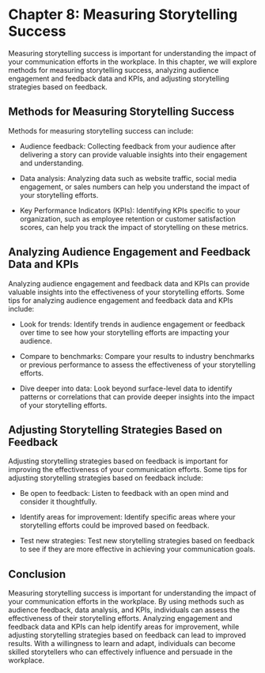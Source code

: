Chapter 8: Measuring Storytelling Success
=========================================

Measuring storytelling success is important for understanding the impact of your communication efforts in the workplace. In this chapter, we will explore methods for measuring storytelling success, analyzing audience engagement and feedback data and KPIs, and adjusting storytelling strategies based on feedback.

Methods for Measuring Storytelling Success
------------------------------------------

Methods for measuring storytelling success can include:

* Audience feedback: Collecting feedback from your audience after delivering a story can provide valuable insights into their engagement and understanding.

* Data analysis: Analyzing data such as website traffic, social media engagement, or sales numbers can help you understand the impact of your storytelling efforts.

* Key Performance Indicators (KPIs): Identifying KPIs specific to your organization, such as employee retention or customer satisfaction scores, can help you track the impact of storytelling on these metrics.

Analyzing Audience Engagement and Feedback Data and KPIs
--------------------------------------------------------

Analyzing audience engagement and feedback data and KPIs can provide valuable insights into the effectiveness of your storytelling efforts. Some tips for analyzing audience engagement and feedback data and KPIs include:

* Look for trends: Identify trends in audience engagement or feedback over time to see how your storytelling efforts are impacting your audience.

* Compare to benchmarks: Compare your results to industry benchmarks or previous performance to assess the effectiveness of your storytelling efforts.

* Dive deeper into data: Look beyond surface-level data to identify patterns or correlations that can provide deeper insights into the impact of your storytelling efforts.

Adjusting Storytelling Strategies Based on Feedback
---------------------------------------------------

Adjusting storytelling strategies based on feedback is important for improving the effectiveness of your communication efforts. Some tips for adjusting storytelling strategies based on feedback include:

* Be open to feedback: Listen to feedback with an open mind and consider it thoughtfully.

* Identify areas for improvement: Identify specific areas where your storytelling efforts could be improved based on feedback.

* Test new strategies: Test new storytelling strategies based on feedback to see if they are more effective in achieving your communication goals.

Conclusion
----------

Measuring storytelling success is important for understanding the impact of your communication efforts in the workplace. By using methods such as audience feedback, data analysis, and KPIs, individuals can assess the effectiveness of their storytelling efforts. Analyzing engagement and feedback data and KPIs can help identify areas for improvement, while adjusting storytelling strategies based on feedback can lead to improved results. With a willingness to learn and adapt, individuals can become skilled storytellers who can effectively influence and persuade in the workplace.
